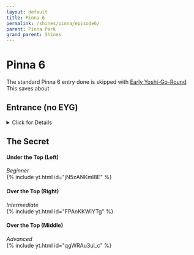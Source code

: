 ```yaml
---
layout: default 
title: Pinna 6
permalink: /shines/pinna/episode6/
parent: Pinna Park
grand_parent: Shines
---
```

# Pinna 6
The standard Pinna 6 entry done is skipped with [Early Yoshi-Go-Round](https://smscommunity.github.io/sms-guide/shines/pinna/eyg/). This saves about 

## Entrance (no EYG)
<details markdown="block">
  <summary markdown="span">
    Click for Details
  </summary>
Entering the park is the same as Pinna 1, 3, 6(no EYG), 7, and 8.  
{% include yt.html id="YDxrxFj0Jv0" %}  

#### One Slide
-Tap jump, then dive.  
-Instead of performing a rollout, bellyhop (press B) directly after which leads into a waterslide.  
<img src="https://i.imgur.com/iIBtYwU.png">  
To get through the entrance with a single slide requires some maneuvering between obstacles. The image above highlights two main points to avoid bonking off. The easiest way to do this is by first leaving a bit of space between Mario and the wall. After sliding past the forward-facing section of the wall, you can then hold the control stick forward and in toward the wall. Once Mario is sliding against the side you should be able to slide through freely without bonking. Notice that holding in towards the walls also help to avoid bonking on the further ahead wall and noki at the entrance.

## The Park (no EYG)
The different fruits yoshi wants are RNG, and these are the order of how fast they are:  
- Papaya *fastest*  
- Banana  
- Pineapple  
- Coconut *slowest*
</details> 

## The Secret
#### Under the Top (Left)  
*Beginner*  
{% include yt.html id="jN5zANKmI8E" %}  
#### Over the Top (Right)
*Intermediate*  
{% include yt.html id="FPAnKKWIYTg" %}  
#### Over the Top (Middle)  
*Advanced*  
{% include yt.html id="qgWRAu3ul_c" %}  
